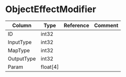 # ObjectEffectModifier

| Column | Type | Reference | Comment |
|--------|------|-----------|---------|
|ID|int32|||
|InputType|int32|||
|MapType|int32|||
|OutputType|int32|||
|Param|float[4]|||
